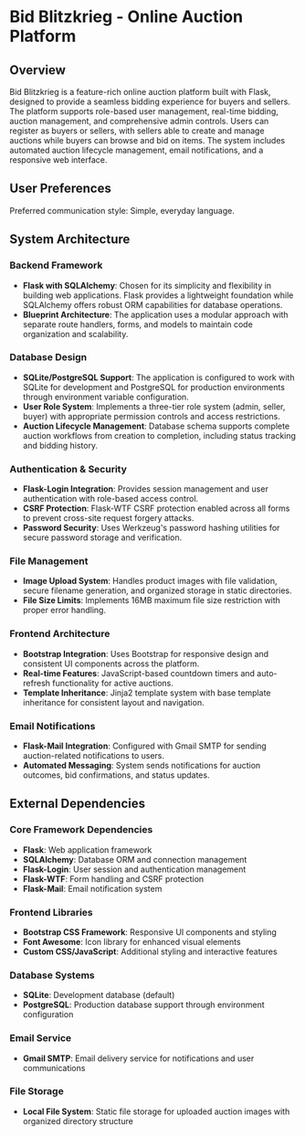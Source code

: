 # Bid Blitzkrieg - Online Auction Platform

## Overview

Bid Blitzkrieg is a feature-rich online auction platform built with Flask, designed to provide a seamless bidding experience for buyers and sellers. The platform supports role-based user management, real-time bidding, auction management, and comprehensive admin controls. Users can register as buyers or sellers, with sellers able to create and manage auctions while buyers can browse and bid on items. The system includes automated auction lifecycle management, email notifications, and a responsive web interface.

## User Preferences

Preferred communication style: Simple, everyday language.

## System Architecture

### Backend Framework
- **Flask with SQLAlchemy**: Chosen for its simplicity and flexibility in building web applications. Flask provides a lightweight foundation while SQLAlchemy offers robust ORM capabilities for database operations.
- **Blueprint Architecture**: The application uses a modular approach with separate route handlers, forms, and models to maintain code organization and scalability.

### Database Design
- **SQLite/PostgreSQL Support**: The application is configured to work with SQLite for development and PostgreSQL for production environments through environment variable configuration.
- **User Role System**: Implements a three-tier role system (admin, seller, buyer) with appropriate permission controls and access restrictions.
- **Auction Lifecycle Management**: Database schema supports complete auction workflows from creation to completion, including status tracking and bidding history.

### Authentication & Security
- **Flask-Login Integration**: Provides session management and user authentication with role-based access control.
- **CSRF Protection**: Flask-WTF CSRF protection enabled across all forms to prevent cross-site request forgery attacks.
- **Password Security**: Uses Werkzeug's password hashing utilities for secure password storage and verification.

### File Management
- **Image Upload System**: Handles product images with file validation, secure filename generation, and organized storage in static directories.
- **File Size Limits**: Implements 16MB maximum file size restriction with proper error handling.

### Frontend Architecture
- **Bootstrap Integration**: Uses Bootstrap for responsive design and consistent UI components across the platform.
- **Real-time Features**: JavaScript-based countdown timers and auto-refresh functionality for active auctions.
- **Template Inheritance**: Jinja2 template system with base template inheritance for consistent layout and navigation.

### Email Notifications
- **Flask-Mail Integration**: Configured with Gmail SMTP for sending auction-related notifications to users.
- **Automated Messaging**: System sends notifications for auction outcomes, bid confirmations, and status updates.

## External Dependencies

### Core Framework Dependencies
- **Flask**: Web application framework
- **SQLAlchemy**: Database ORM and connection management
- **Flask-Login**: User session and authentication management
- **Flask-WTF**: Form handling and CSRF protection
- **Flask-Mail**: Email notification system

### Frontend Libraries
- **Bootstrap CSS Framework**: Responsive UI components and styling
- **Font Awesome**: Icon library for enhanced visual elements
- **Custom CSS/JavaScript**: Additional styling and interactive features

### Database Systems
- **SQLite**: Development database (default)
- **PostgreSQL**: Production database support through environment configuration

### Email Service
- **Gmail SMTP**: Email delivery service for notifications and user communications

### File Storage
- **Local File System**: Static file storage for uploaded auction images with organized directory structure